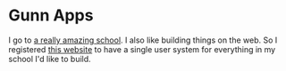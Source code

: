 Gunn Apps
=========

I go to [a really amazing school](gunn.pausd.org). I also like building things on the web. So I registered [this website](gunnapps.com) to have a single user system for everything in my school I'd like to build.